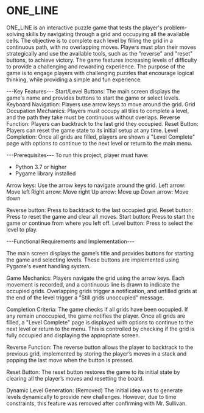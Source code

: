 # ONE_LINE
ONE_LINE is an interactive puzzle game that tests the player's problem-solving skills by navigating through a grid and occupying all the available cells. The objective is to complete each level by filling the grid in a continuous path, with no overlapping moves. Players must plan their moves strategically and use the available tools, such as the "reverse" and "reset" buttons, to achieve victory. The game features increasing levels of difficulty to provide a challenging and rewarding experience. The purpose of the game is to engage players with challenging puzzles that encourage logical thinking, while providing a simple and fun experience.

---Key Features---
Start/Level Buttons: The main screen displays the game's name and provides buttons to start the game or select levels.
Keyboard Navigation: Players use arrow keys to move around the grid.
Grid Occupation Mechanics: Players must occupy all tiles to complete a level, and the path they take must be continuous without overlaps.
Reverse Function: Players can backtrack to the last grid they occupied.
Reset Button: Players can reset the game state to its initial setup at any time.
Level Completion: Once all grids are filled, players are shown a "Level Complete" page with options to continue to the next level or return to the main menu.

---Prerequisites---
To run this project, player must have:
- Python 3.7 or higher
- Pygame library installed


Arrow keys: Use the arrow keys to navigate around the grid.
Left arrow: Move left
Right arrow: Move right
Up arrow: Move up
Down arrow: Move down

Reverse button: Press to backtrack to the last occupied grid.
Reset button: Press to reset the game and clear all moves.
Start button: Press to start the game or continue from where you left off.
Level button: Press to select the level to play.

---Functional Requirements and Implementation---

The main screen displays the game’s title and provides buttons for starting the game and selecting levels. These buttons are implemented using Pygame's event handling system.

Game Mechanics:
Players navigate the grid using the arrow keys. Each movement is recorded, and a continuous line is drawn to indicate the occupied grids. Overlapping grids trigger a notification, and unfilled grids at the end of the level trigger a "Still grids unoccupied" message.

Completion Criteria:
The game checks if all grids have been occupied. If any remain unoccupied, the game notifies the player.
Once all grids are filled, a "Level Complete" page is displayed with options to continue to the next level or return to the menu. This is controlled by checking if the grid is fully occupied and displaying the appropriate screen.

Reverse Function:
The reverse button allows the player to backtrack to the previous grid, implemented by storing the player’s moves in a stack and popping the last move when the button is pressed.

Reset Button:
The reset button restores the game to its initial state by clearing all the player’s moves and resetting the board.

Dynamic Level Generation: (Removed)
The initial idea was to generate levels dynamically to provide new challenges. However, due to time constraints, this feature was removed after confirming with Mr. Sullivan.
